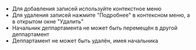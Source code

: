 * Для добавления записей используйте контекстное меню
* Для удаления записей нажмите "Подробнее" в контексном меню, а в открытом окне "Удалить"
* Начальник деппартамента не может быть перемещён в другой деппартамент
* Деппартамент не может быть удалён, имея начальника
 
